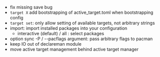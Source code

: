 - fix missing save bug
- `target X` add bootstrapping of active_target.toml when bootstrapping config
- `target set`: only allow setting of available targets, not arbitrary strings
- import: import installed packages into your configuration
  - interactive (default) / all : select packages
- option sync -P / --pacflags argument: pass arbitrary flags to pacman
- keep IO out of declareman module
- move active target management behind active target manager